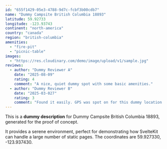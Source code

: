 ```yaml
---
id: "655f1429-05e3-4788-9d7c-fcbf3b00cdb7"
name: "Dummy Campsite British Columbia 18893"
latitude: 59.92733
longitude: -123.93743
continent: "north-america"
country: "canada"
region: "british-columbia"
amenities:
  - "fire-pit"
  - "picnic-table"
images:
  - "https://res.cloudinary.com/demo/image/upload/v1/sample.jpg"
reviews:
  - author: "Dummy Reviewer A"
    date: "2025-08-09"
    rating: 4
    comment: "A nice, quiet dummy spot with some basic amenities."
  - author: "Dummy Reviewer B"
    date: "2025-03-027"
    rating: 3
    comment: "Found it easily. GPS was spot on for this dummy location."
---
```


This is a **dummy description** for Dummy Campsite British Columbia 18893, generated for the proof of concept.

It provides a serene environment, perfect for demonstrating how SvelteKit can handle a large number of static pages. The coordinates are 59.927330, -123.937430.
